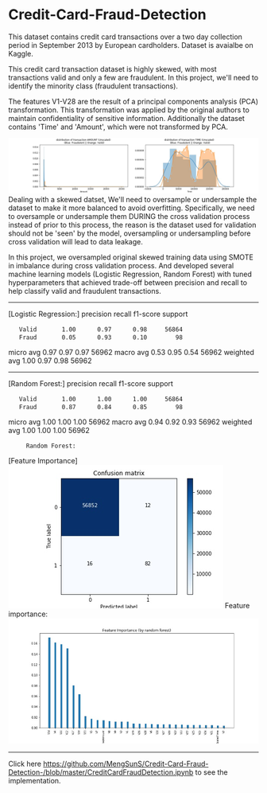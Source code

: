 # Credit-Card-Fraud-Detection

This dataset contains credit card transactions over a two day collection period in September 2013 by European cardholders. Dataset is avaialbe on Kaggle. 

This credit card transaction dataset is highly skewed, with most transactions valid and only a few are fraudulent. In this project, we'll need to identify the minority class (fraudulent transactions). 

The features V1-V28 are the result of a principal components analysis (PCA) transformation. This transformation was applied by the original authors to maintain confidentiality of sensitive information. Additionally the dataset contains 'Time' and 'Amount', which were not transformed by PCA. 

![image](https://github.com/MengSunS/Credit-Card-Fraud-Detection-/raw/master/Amount&Time.jpg)
Dealing with a skewed datset, We'll need to oversample or undersample the dataset to make it more balanced to avoid overfitting. Specifically, we need to oversample or undersample them DURING the cross validation process instead of prior to this process, the reason is the dataset used for validation should not be 'seen' by the model, oversampling or undersampling before cross validation will lead to data leakage. 

In this project, we oversampled original skewed training data using SMOTE in imbalance during cross validation process. And developed several machine learning models (Logistic Regression, Random Forest) with tuned hyperparameters that achieved trade-off between precision and recall to help classify valid and fraudulent transactions.

------------------------------------------------------------
[Logistic Regression:]
              precision    recall  f1-score   support

       Valid       1.00      0.97      0.98     56864
       Fraud       0.05      0.93      0.10        98

   micro avg       0.97      0.97      0.97     56962
   macro avg       0.53      0.95      0.54     56962
weighted avg       1.00      0.97      0.98     56962

------------------------------------------------------------
[Random Forest:]
              precision    recall  f1-score   support

       Valid       1.00      1.00      1.00     56864
       Fraud       0.87      0.84      0.85        98

   micro avg       1.00      1.00      1.00     56962
   macro avg       0.94      0.92      0.93     56962
weighted avg       1.00      1.00      1.00     56962


         Random Forest:
[Feature Importance]
![image](https://github.com/MengSunS/Credit-Card-Fraud-Detection-/raw/master/ConfusionMatrix_rf.jpg)
Feature importance:
![image](https://github.com/MengSunS/Credit-Card-Fraud-Detection-/raw/master/feature_importance.jpg)

------------------------------------------------
Click here https://github.com/MengSunS/Credit-Card-Fraud-Detection-/blob/master/CreditCardFraudDetection.ipynb to see the implementation.
